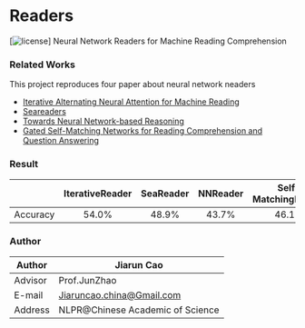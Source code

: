 # Readers
[![license](https://img.shields.io/github/license/mashape/apistatus.svg?maxAge=2592000)]
Neural Network Readers for Machine Reading Comprehension  
### Related Works
This project reproduces four paper about neural network neaders  
- [Iterative Alternating Neural Attention for Machine Reading](https://arxiv.org/abs/1606.02245)
- [Seareaders]()
- [Towards Neural Network-based Reasoning](https://arxiv.org/abs/1508.05508)
- [Gated Self-Matching Networks for Reading Comprehension and Question Answering](http://www.aclweb.org/anthology/P17-1018)

  
### Result
|          | IterativeReader | SeaReader | NNReader | Self-MatchingReader|
| -------- |:---------------:|:---------:|:--------:|:------------------:|
| Accuracy |      54.0%      |   48.9%   |   43.7%  |        46.1%       |

### Author
|Author|Jiarun Cao
|---|---
|Advisor|Prof.JunZhao
|E-mail|Jiaruncao.china@Gmail.com
|Address|NLPR@Chinese Academic of Science


